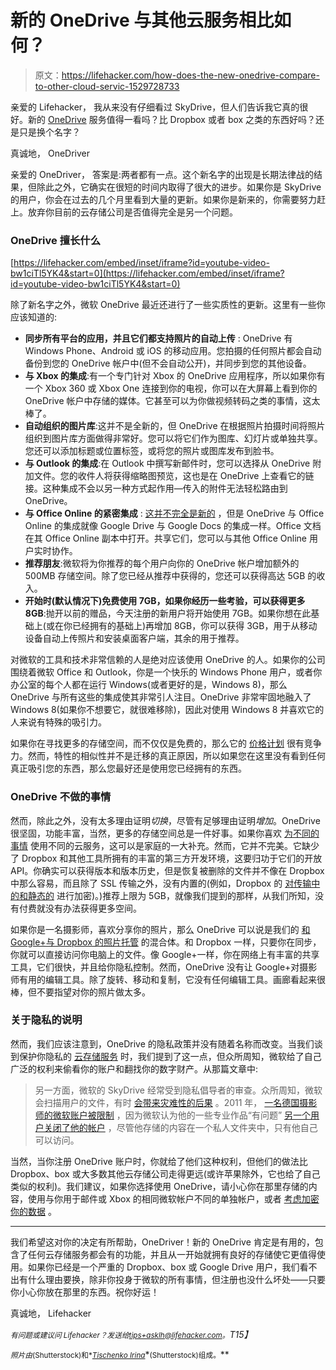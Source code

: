 # 新的 OneDrive 与其他云服务相比如何？

> 原文：<https://lifehacker.com/how-does-the-new-onedrive-compare-to-other-cloud-servic-1529728733>

亲爱的 Lifehacker，
我从来没有仔细看过 SkyDrive，但人们告诉我它真的很好。新的 [OneDrive](http://onedrive.com/) 服务值得一看吗？比 Dropbox 或者 box 之类的东西好吗？还是只是换个名字？



真诚地，
OneDriver

亲爱的 OneDriver，
答案是:两者都有一点。这个新名字的出现是长期法律战的结果，但除此之外，它确实在很短的时间内取得了很大的进步。如果你是 SkyDrive 的用户，你会在过去的几个月里看到大量的更新。如果你是新来的，你需要努力赶上。放弃你目前的云存储公司是否值得完全是另一个问题。

### OneDrive 擅长什么

 [https://lifehacker.com/embed/inset/iframe?id=youtube-video-bw1ciTl5YK4&start=0](https://lifehacker.com/embed/inset/iframe?id=youtube-video-bw1ciTl5YK4&start=0) 

除了新名字之外，微软 OneDrive 最近还进行了一些实质性的更新。这里有一些你应该知道的:

*   **同步所有平台的应用，并且它们都支持照片的自动上传** : OneDrive 有 Windows Phone、Android 或 iOS 的移动应用。您拍摄的任何照片都会自动备份到您的 OneDrive 帐户中(但不会自动公开)，并同步到您的其他设备。
*   **与 Xbox 的集成**:有一个专门针对 Xbox 的 OneDrive 应用程序，所以如果你有一个 Xbox 360 或 Xbox One 连接到你的电视，你可以在大屏幕上看到你的 OneDrive 帐户中存储的媒体。它甚至可以为你做视频转码之类的事情，这太棒了。
*   **自动组织的图片库**:这并不是全新的，但 OneDrive 在根据照片拍摄时间将照片组织到图片库方面做得非常好。您可以将它们作为图库、幻灯片或单独共享。您还可以添加标题或位置标签，或将您的照片或图库发布到脸书。
*   **与 Outlook 的集成**:在 Outlook 中撰写新邮件时，您可以选择从 OneDrive 附加文件。您的收件人将获得缩略图预览，这也是在 OneDrive 上查看它的链接。这种集成不会以另一种方式起作用—传入的附件无法轻松路由到 OneDrive。
*   **与 Office Online 的紧密集成** : [这并不完全是新的](http://lifehacker.com/get-the-new-and-improved-office-web-apps-through-skydri-5929315) ，但是 OneDrive 与 Office Online 的集成就像 Google Drive 与 Google Docs 的集成一样。Office 文档在其 Office Online 副本中打开。共享它们，您可以与其他 Office Online 用户实时协作。
*   **推荐朋友**:微软将为你推荐的每个用户向你的 OneDrive 帐户增加额外的 500MB 存储空间。除了您已经从推荐中获得的，您还可以获得高达 5GB 的收入。
*   **开始时(默认情况下)免费使用 7GB，如果你经历一些考验，可以获得更多 8GB**:抛开以前的赠品，今天注册的新用户将开始使用 7GB。如果你想在此基础上(或在你已经拥有的基础上)再增加 8GB，你可以获得 3GB，用于从移动设备自动上传照片和安装桌面客户端，其余的用于推荐。

对微软的工具和技术非常信赖的人是绝对应该使用 OneDrive 的人。如果你的公司围绕着微软 Office 和 Outlook，你是一个快乐的 Windows Phone 用户，或者你办公室的每个人都在运行 Windows(或者更好的是，Windows 8)，那么 OneDrive 与所有这些的集成使其非常引人注目。OneDrive 非常牢固地融入了 Windows 8(如果你不想要它，就很难移除)，因此对使用 Windows 8 并喜欢它的人来说有特殊的吸引力。

如果你在寻找更多的存储空间，而不仅仅是免费的，那么它的 [价格计划](https://onedrive.live.com/about/en-us/plans/) 很有竞争力。然而，特性的相似性并不是迁移的真正原因，所以如果您在这里没有看到任何真正吸引您的东西，那么您最好还是使用您已经拥有的东西。

### OneDrive 不做的事情

然而，除此之外，没有太多理由证明*切换*，尽管有足够理由证明*增加*。OneDrive 很坚固，功能丰富，当然，更多的存储空间总是一件好事。如果你喜欢 [为不同的事情](https://lifehacker.com/what-cool-things-can-i-do-with-all-this-free-cloud-stor-5911022) 使用不同的云服务，这可以是家庭的一大补充。然而，它并不完美。它缺少了 Dropbox 和其他工具所拥有的丰富的第三方开发环境，这要归功于它们的开放 API。你确实可以获得版本和版本历史，但是恢复被删除的文件并不像在 Dropbox 中那么容易，而且除了 SSL 传输之外，没有内置的(例如，Dropbox 的 [对传输中的和静态的](https://www.dropbox.com/help/27/en) 进行加密)。)推荐上限为 5GB，就像我们提到的那样，从我们所知，没有付费就没有办法获得更多空间。

如果你是一名摄影师，喜欢分享你的照片，那么 OneDrive 可以说是我们的 [和 Google+与 Dropbox 的照片托管](https://lifehacker.com/google-vs-dropbox-which-is-better-for-hosting-and-sha-1488854866) 的混合体。和 Dropbox 一样，只要你在同步，你就可以直接访问你电脑上的文件。像 Google+一样，你在网络上有丰富的共享工具，它们很快，并且给你隐私控制。然而，OneDrive 没有让 Google+对摄影师有用的编辑工具。除了旋转、移动和复制，它没有任何编辑工具。画廊看起来很棒，但不要指望对你的照片做太多。

### 关于隐私的说明

然而，我们应该注意到，OneDrive 的隐私政策并没有随着名称而改变。当我们谈到保护你隐私的 [云存储服务](https://lifehacker.com/the-best-cloud-storage-services-that-protect-your-priva-729639300) 时，我们提到了这一点，但众所周知，微软给了自己广泛的权利来偷看你的账户和翻找你的数字财产。从那篇文章中:

> 另一方面，微软的 SkyDrive 经常受到隐私倡导者的审查。众所周知，微软会扫描用户的文件，有时 [会带来灾难性的后果](http://wmpoweruser.com/watch-what-you-store-on-skydriveyou-may-lose-your-microsoft-life/) 。2011 年， [一名德国摄影师的微软账户被限制](http://wmpoweruser.com/microsoft-monitoring-censoring-skydrive-uploads/) ，因为微软认为他的一些专业作品“有问题” [另一个用户关闭了他的帐户](http://www.forbes.com/sites/kellyclay/2012/07/19/is-microsoft-spying-on-skydrive-users/) ，尽管他存储的内容在一个私人文件夹中，只有他自己可以访问。

当然，当你注册 OneDrive 账户时，你就给了他们这种权利，但他们的做法比 Dropbox、box 或大多数其他云存储公司走得更远(或许苹果除外，它也给了自己类似的权利)。我们建议，如果你选择使用 OneDrive，请小心你在那里存储的内容，使用与你用于邮件或 Xbox 的相同微软帐户不同的单独帐户，或者 [考虑加密你的数据](https://lifehacker.com/a-beginners-guide-to-encryption-what-it-is-and-how-to-1508196946) 。

* * *

我们希望这对你的决定有所帮助，OneDriver！新的 OneDrive 肯定是有用的，包含了任何云存储服务都会有的功能，并且从一开始就拥有良好的存储使它更值得使用。如果你已经是一个严重的 Dropbox、box 或 Google Drive 用户，我们看不出有什么理由要换，除非你投身于微软的所有事情，但注册也没什么坏处——只要你小心你放在那里的东西。祝你好运！

真诚地，
Lifehacker

*<small>有问题或建议问 Lifehacker？发送给</small>*[*<small>tips+asklh@lifehacker.com</small>*](mailto:tips+asklh@lifehacker.com)*<small>。</small>T15】*

<small>*照片由*</small>[<small></small>](http://www.shutterstock.com/pic.mhtml?id=128143409&src=id)*<small>*(Shutterstock)和*</small>[*<small>Tischenko Irina</small>*](http://www.shutterstock.com/pic.mhtml?id=61522747&src=id)*<small>(Shutterstock)组成。</small>**